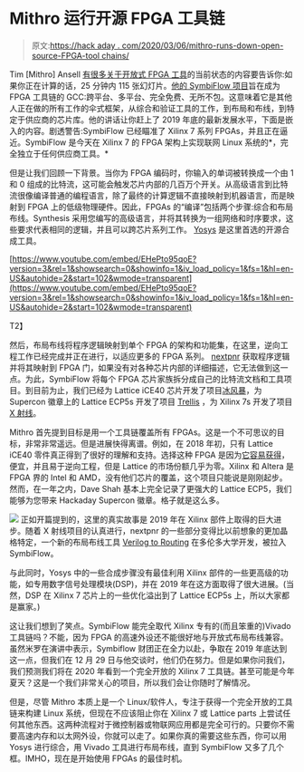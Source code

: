 # Mithro 运行开源 FPGA 工具链

> 原文:[https://hack aday . com/2020/03/06/mithro-runs-down-open-source-FPGA-tool chains/](https://hackaday.com/2020/03/06/mithro-runs-down-open-source-fpga-toolchains/)

Tim [Mithro] Ansell [有很多关于开放式 FPGA 工具](https://www.youtube.com/watch?v=EHePto95qoE)的当前状态的内容要告诉你:如果你正在计算的话，25 分钟内 115 张幻灯片。[他的 SymbiFlow 项目](https://symbiflow.github.io/)旨在成为 FPGA 工具链的 GCC:跨平台、多平台、完全免费、无所不包。这意味着它是其他人正在做的所有工作的伞式框架，从综合和验证工具的工作，到布局和布线，到特定于供应商的芯片库。他的讲话让你赶上了 2019 年底的最新发展水平，下面是嵌入的内容。剧透警告:SymbiFlow 已经瞄准了 Xilinx 7 系列 FPGAs，并且正在逼近。SymbiFlow 是今天在 Xilinx 7 的 FPGA 架构上实现联网 Linux 系统的*，完全独立于任何供应商工具。*

但是让我们回顾一下背景。当你为 FPGA 编码时，你输入的单词被转换成一个由 1 和 0 组成的比特流，这可能会触发芯片内部的几百万个开关。从高级语言到比特流很像编译普通的编程语言，除了最终的计算逻辑不直接映射到机器语言，而是映射到 FPGA 上的低级物理硬件。因此，FPGAs 的“编译”包括两个步骤:综合和布局布线。Synthesis 采用您编写的高级语言，并将其转换为一组网络和时序要求，这些要求代表相同的逻辑，并且可以跨芯片系列工作。 [Yosys](http://www.clifford.at/yosys/) 是这里首选的开源合成工具。

 [https://www.youtube.com/embed/EHePto95qoE?version=3&rel=1&showsearch=0&showinfo=1&iv_load_policy=1&fs=1&hl=en-US&autohide=2&start=102&wmode=transparent](https://www.youtube.com/embed/EHePto95qoE?version=3&rel=1&showsearch=0&showinfo=1&iv_load_policy=1&fs=1&hl=en-US&autohide=2&start=102&wmode=transparent)

T2】

然后，布局布线将程序逻辑映射到单个 FPGA 的架构和功能集，在这里，逆向工程工作已经完成并正在进行，以适应更多的 FPGA 系列。 [nextpnr](https://github.com/YosysHQ/nextpnr) 获取程序逻辑并将其映射到 FPGA 门，如果没有对各种芯片内部的详细描述，它无法做到这一点。为此，SymbiFlow 将每个 FPGA 芯片家族拆分成自己的比特流文档和工具项目。到目前为止，我们已经为 Lattice iCE40 芯片开发了项目[冰风暴](http://www.clifford.at/icestorm/)，为 Supercon 徽章上的 Lattice ECP5s 开发了项目 [Trellis](https://symbiflow.github.io/prjtrellis-db/) ，为 Xilinx 7s 开发了项目 [X 射线](https://symbiflow.github.io/prjxray-db/)。

Mithro 首先提到目标是用一个工具链覆盖所有 FPGAs。这是一个不可思议的目标，非常非常遥远。但是进展快得离谱。例如，在 2018 年初，只有 Lattice iCE40 零件真正得到了很好的理解和支持。选择这种 FPGA 是因为[它容易获得](https://hackaday.com/2018/08/06/learn-fpga-fast-with-hackadays-fpga-boot-camp/)，便宜，并且易于逆向工程，但是 Lattice 的市场份额几乎为零。Xilinx 和 Altera 是 FPGA 界的 Intel 和 AMD，没有他们芯片的覆盖，这个项目只能说是刚刚起步。然而，在一年之内，Dave Shah 基本上完全记录了更强大的 Lattice ECP5，我们能够为您带来 Hackaday Supercon 徽章。格子就是这么多。

[![](../Images/048513979bae145534cad1e3ee6161c0.png)](https://hackaday.com/wp-content/uploads/2020/03/timothy_ansell-xilinx_series_7_fpgas_now_have_a_fully_open_source_toolchain-ehepto95qoemkv-shot0002.jpg) 正如开篇提到的，这里的真实故事是 2019 年在 Xilinx 部件上取得的巨大进步。随着 X 射线项目的认真进行，nextpnr 的一些部分变得比以前想象的更加晶格特定，一个新的布局布线工具 [Verilog to Routing](https://verilogtorouting.org/) 在多伦多大学开发，被拉入 SymbiFlow。

与此同时，Yosys 中的一些合成步骤没有最佳利用 Xilinx 部件的一些更高级的功能，如专用数字信号处理模块(DSP)，并在 2019 年在这方面取得了很大进展。(当然，DSP 在 Xilinx 7 芯片上的一些优化溢出到了 Lattice ECP5s 上，所以大家都是赢家。)

这让我们想到了笑点。SymbiFlow 能完全取代 Xilinx 专有的(而且笨重的)Vivado 工具链吗？不能，因为 FPGA 的高速外设还不能很好地与开放式布局布线兼容。虽然米罗在演讲中表示，Symbiflow 财团正在全力以赴，争取在 2019 年底达到这一点，但我们在 12 月 29 日与他交谈时，他们仍在努力。但是如果你问我们，我们预测我们将在 2020 年看到一个完全开放的 Xilinx 7 工具链。甚至可能是今年夏天？这是一个我们非常关心的项目，所以我们会让你随时了解情况。

但是，尽管 Mithro 本质上是一个 Linux/软件人，专注于获得一个完全开放的工具链来构建 Linux 系统，但现在不应该阻止你在 Xilinx 7 或 Lattice parts 上尝试任何其他东西。这两种流程对于微控制器或物联网应用都是完全可行的。只要你不需要高速内存和以太网外设，你就可以走了。如果你真的需要这些东西，你可以用 Yosys 进行综合，用 Vivado 工具进行布局布线，直到 SymbiFlow 又多了几个框。IMHO，现在是开始使用 FPGAs 的最佳时机。